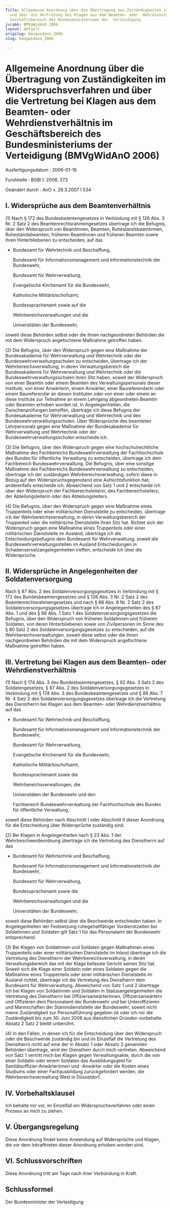 ```yaml
---
Title: Allgemeine Anordnung über die Übertragung von Zuständigkeiten im  Widerspruchsverfahren
  und über die Vertretung bei Klagen aus dem Beamten- oder  Wehrdienstverhältnis im
  Geschäftsbereich des Bundesministeriums der  Verteidigung
jurabk: BMVgWidAnO 2006
layout: default
origslug: bmvgwidano_2006
slug: bmvgwidano_2006

---
```


# Allgemeine Anordnung über die Übertragung von Zuständigkeiten im  Widerspruchsverfahren und über die Vertretung bei Klagen aus dem Beamten- oder  Wehrdienstverhältnis im Geschäftsbereich des Bundesministeriums der  Verteidigung (BMVgWidAnO 2006)

Ausfertigungsdatum
:   2006-01-16

Fundstelle
:   BGBl I: 2006, 273

Geändert durch
:   AnO v. 29.3.2007 I 534


## I. Widersprüche aus dem Beamtenverhältnis

(1) Nach § 172 des Bundesbeamtengesetzes in Verbindung mit § 126 Abs.
3 Nr. 2 Satz 2 des Beamtenrechtsrahmengesetzes übertrage ich die
Befugnis, über den Widerspruch von Beamtinnen, Beamten,
Ruhestandsbeamtinnen, Ruhestandsbeamten, früheren Beamtinnen und
früheren Beamten sowie ihren Hinterbliebenen zu entscheiden, auf das

*   Bundesamt für Wehrtechnik und Beschaffung,

    Bundesamt für Informationsmanagement und Informationstechnik der
    Bundeswehr,

    Bundesamt für Wehrverwaltung,

    Evangelische Kirchenamt für die Bundeswehr,

    Katholische Militärbischofsamt,

    Bundessprachenamt sowie auf die

    Wehrbereichsverwaltungen und die

    Universitäten der Bundeswehr,



soweit diese Behörden selbst oder die ihnen nachgeordneten Behörden
die mit dem Widerspruch angefochtene Maßnahme getroffen haben.

(2) Die Befugnis, über den Widerspruch gegen eine Maßnahme der
Bundesakademie für Wehrverwaltung und Wehrtechnik oder der
Bundeswehrverwaltungsschulen zu entscheiden, übertrage ich der
Wehrbereichsverwaltung, in deren Verwaltungsbereich die Bundesakademie
für Wehrverwaltung und Wehrtechnik oder die
Bundeswehrverwaltungsschulen ihren Sitz haben, soweit der Widerspruch
von einer Beamtin oder einem Beamten des Verwaltungspersonals dieser
Institute, von einer Anwärterin, einem Anwärter, einer Baureferendarin
oder einem Baureferendar an diesen Instituten oder von einer oder
einem an diese Institute zur Teilnahme an einem Lehrgang abgeordneten
Beamtin oder Beamten erhoben worden ist.
In Angelegenheiten, die Zwischenprüfungen betreffen, übertrage ich
diese Befugnis der Bundesakademie für Wehrverwaltung und Wehrtechnik
und den Bundeswehrverwaltungsschulen.
Über Widersprüche des beamteten Lehrpersonals gegen eine Maßnahme der
Bundesakademie für Wehrverwaltung und Wehrtechnik oder der
Bundeswehrverwaltungsschulen entscheide ich.

(3) Die Befugnis, über den Widerspruch gegen eine hochschulrechtliche
Maßnahme des Fachbereichs Bundeswehrverwaltung der Fachhochschule des
Bundes für öffentliche Verwaltung zu entscheiden, übertrage ich dem
Fachbereich Bundeswehrverwaltung.
Die Befugnis, über eine sonstige Maßnahme des Fachbereichs
Bundeswehrverwaltung zu entscheiden, übertrage ich der zuständigen
Wehrbereichsverwaltung, sofern diese in Bezug auf den
Widerspruchsgegenstand eine Aufsichtsfunktion hat; anderenfalls
entscheide ich.
Abweichend von Satz 1 und 2 entscheide ich über den Widerspruch der
Fachbereichsleiterin, des Fachbereichsleiters, der Abteilungsleiterin
oder des Abteilungsleiters.

(4) Die Befugnis, über den Widerspruch gegen eine Maßnahme eines
Truppenteils oder einer militärischen Dienststelle zu entscheiden,
übertrage ich der Wehrbereichsverwaltung, in deren Verwaltungsbereich
der Truppenteil oder die militärische Dienststelle ihren Sitz hat.
Richtet sich der Widerspruch gegen eine Maßnahme eines Truppenteils
oder einer militärischen Dienststelle im Ausland, übertrage ich die
Entscheidungsbefugnis dem Bundesamt für Wehrverwaltung; soweit die
Bundeswehrverwaltungsstellen im Ausland Entscheidungen in
Schadensersatzangelegenheiten treffen, entscheide ich über die
Widersprüche.


## II. Widersprüche in Angelegenheiten der Soldatenversorgung

Nach § 87 Abs. 2 des Soldatenversorgungsgesetzes in Verbindung mit §
172 des Bundesbeamtengesetzes und § 126 Abs. 3 Nr. 2 Satz 2 des
Beamtenrechtsrahmengesetzes und nach § 88 Abs. 6 Nr. 2 Satz 2 des
Soldatenversorgungsgesetzes übertrage ich in Angelegenheiten des § 87
Abs. 1 und des § 88 Abs. 1 Satz 1 des Soldatenversorgungsgesetzes die
Befugnis, über den Widerspruch von früheren Soldatinnen und früheren
Soldaten, von deren Hinterbliebenen sowie von Zivilpersonen im Sinne
des § 80 Satz 2 des Soldatenversorgungsgesetzes zu entscheiden, auf
die Wehrbereichsverwaltungen, soweit diese selbst oder die ihnen
nachgeordneten Behörden die mit dem Widerspruch angefochtene Maßnahme
getroffen haben.


## III. Vertretung bei Klagen aus dem Beamten- oder Wehrdienstverhältnis

(1) Nach § 174 Abs. 3 des Bundesbeamtengesetzes, § 82 Abs. 3 Satz 2
des Soldatengesetzes, § 87 Abs. 2 des Soldatenversorgungsgesetzes in
Verbindung mit § 174 Abs. 3 des Bundesbeamtengesetzes und § 88 Abs. 7
Nr. 4 Satz 2 des Soldatenversorgungsgesetzes übertrage ich die
Vertretung des Dienstherrn bei Klagen aus dem Beamten- oder
Wehrdienstverhältnis auf das

*   Bundesamt für Wehrtechnik und Beschaffung,

    Bundesamt für Informationsmanagement und Informationstechnik der
    Bundeswehr,

    Bundesamt für Wehrverwaltung,

    Evangelische Kirchenamt für die Bundeswehr,

    Katholische Militärbischofsamt,

    Bundessprachenamt sowie die

    Wehrbereichsverwaltungen, die

    Universitäten der Bundeswehr und den

    Fachbereich Bundeswehrverwaltung der Fachhochschule des Bundes für
    öffentliche Verwaltung,



soweit diese Behörden nach Abschnitt I oder Abschnitt II dieser
Anordnung für die Entscheidung über Widersprüche zuständig sind.

(2) Bei Klagen in Angelegenheiten nach § 23 Abs. 1 der
Wehrbeschwerdeordnung übertrage ich die Vertretung des Dienstherrn auf
das

*   Bundesamt für Wehrtechnik und Beschaffung,

    Bundesamt für Informationsmanagement und Informationstechnik der
    Bundeswehr,

    Bundesamt für Wehrverwaltung,

    Bundessprachenamt sowie die

    Wehrbereichsverwaltungen und die

    Universitäten der Bundeswehr,



soweit diese Behörden selbst über die Beschwerde entschieden haben. In
Angelegenheiten der Festsetzung ruhegehaltfähiger Vordienstzeiten bei
Soldatinnen und Soldaten gilt Satz 1 für das Personalamt der
Bundeswehr entsprechend.

(3) Bei Klagen von Soldatinnen und Soldaten gegen Maßnahmen eines
Truppenteils oder einer militärischen Dienststelle im Inland übertrage
ich die Vertretung des Dienstherrn der Wehrbereichsverwaltung, in
deren Verwaltungsbereich das mit der Klage befasste Gericht seinen
Sitz hat. Soweit sich die Klage einer Soldatin oder eines Soldaten
gegen die Maßnahme eines Truppenteils oder einer militärischen
Dienststelle im Ausland richtet, übertrage ich die Vertretung des
Dienstherrn dem Bundesamt für Wehrverwaltung. Abweichend von Satz 1
und 2 übertrage ich bei Klagen von Soldatinnen und Soldaten in
Statusangelegenheiten die Vertretung des Dienstherrn bei
Offiziersanwärterinnen, Offiziersanwärtern und Offizieren dem
Personalamt der Bundeswehr und bei Unteroffizieren und Mannschaften
der Stammdienststelle der Bundeswehr, soweit nicht meine Zuständigkeit
zur Personalführung gegeben ist oder ich mir die Zuständigkeit bis zum
30\. Juni 2008 aus dienstlichen Gründen vorbehalte. Absatz 2 Satz 2
bleibt unberührt.

(4) In den Fällen, in denen ich für die Entscheidung über den
Widerspruch oder die Beschwerde zuständig bin und im Einzelfall die
Vertretung des Dienstherrn nicht auf eine der in Absatz 1 oder Absatz
2 genannten Behörden übertrage, wird der Dienstherr durch mich
vertreten. Abweichend von Satz 1 vertritt mich bei Klagen gegen
Verwaltungsakte, durch die von einer Soldatin oder einem Soldaten das
Ausbildungsgeld für Sanitätsoffizier-Anwärterinnen und -Anwärter oder
die Kosten eines Studiums oder einer Fachausbildung zurückgefordert
werden, die Wehrbereichsverwaltung West in Düsseldorf.


## IV. Vorbehaltsklausel

Ich behalte mir vor, im Einzelfall ein Widerspruchsverfahren oder
einen Prozess an mich zu ziehen.


## V. Übergangsregelung

Diese Anordnung findet keine Anwendung auf Widersprüche und Klagen,
die vor dem Inkrafttreten dieser Anordnung erhoben worden sind.


## VI. Schlussvorschriften

Diese Anordnung tritt am Tage nach ihrer Verkündung in Kraft.


## Schlussformel

Der Bundesminister der Verteidigung

